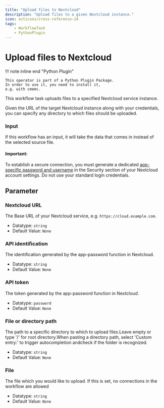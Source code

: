 ```yaml
---
title: "Upload files to Nextcloud"
description: "Upload files to a given Nextcloud instance."
icon: octicons/cross-reference-24
tags: 
    - WorkflowTask
    - PythonPlugin
---
```

# Upload files to Nextcloud
<!-- This file was generated - DO NOT CHANGE IT MANUALLY -->

!!! note inline end "Python Plugin"

    This operator is part of a Python Plugin Package.
    In order to use it, you need to install it,
    e.g. with cmemc.


This workflow task uploads files to a specified Nextcloud service instance.

Given the URL of the target Nextcloud instance along with your credentials, you can specify any
directory to which files should be uploaded.

### Input
If this workflow has an input, it will take the data that comes in instead of the selected source
file.

#### Important:
To establish a secure connection, you must generate a dedicated [app-specific password and username](https://docs.nextcloud.com/server/latest/user_manual/de/session_management.html)
in the Security section of your Nextcloud account settings. Do not use your standard login
credentials.
    

## Parameter

### Nextcloud URL

The Base URL of your Nextcloud service, e.g. `https://cloud.example.com`.

- Datatype: `string`
- Default Value: `None`



### API identification

The identification generated by the app-password function in Nextcloud.

- Datatype: `string`
- Default Value: `None`



### API token

The token generated by the app-password function in Nextcloud.

- Datatype: `password`
- Default Value: `None`



### File or directory path

The path to a specific directory to which to upload files.Leave empty or type '/' for root directory.When pasting a directory path, select 'Custom entry:' to trigger autocompletion andcheck if the folder is recognized.

- Datatype: `string`
- Default Value: `None`



### File

The file which you would like to upload. If this is set, no connections in the workflow are allowed

- Datatype: `string`
- Default Value: `None`



